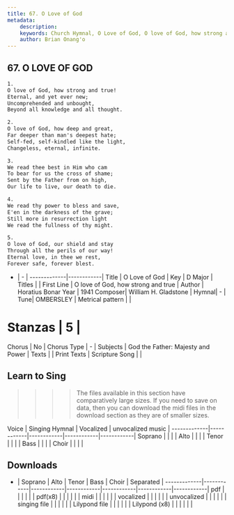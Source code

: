 ```yaml
---
title: 67. O Love of God
metadata:
    description: 
    keywords: Church Hymnal, O Love of God, O love of God, how strong and true, 
    author: Brian Onang'o
---
```



## 67. O LOVE OF GOD

```txt
1.
O love of God, how strong and true!
Eternal, and yet ever new;
Uncomprehended and unbought,
Beyond all knowledge and all thought.

2.
O love of God, how deep and great,
Far deeper than man's deepest hate;
Self-fed, self-kindled like the light,
Changeless, eternal, infinite.

3.
We read thee best in Him who cam
To bear for us the cross of shame;
Sent by the Father from on high,
Our life to live, our death to die.

4.
We read thy power to bless and save,
E'en in the darkness of the grave;
Still more in resurrection light
We read the fullness of thy might.

5.
O love of God, our shield and stay
Through all the perils of our way!
Eternal love, in thee we rest,
Forever safe, forever blest.

```

- |   -  |
-------------|------------|
Title | O Love of God |
Key | D Major |
Titles |  |
First Line | O love of God, how strong and true |
Author | Horatius Bonar
Year | 1941
Composer| William H. Gladstone |
Hymnal|  - |
Tune| OMBERSLEY |
Metrical pattern | |
# Stanzas | 5 |
Chorus | No |
Chorus Type | - |
Subjects | God the Father: Majesty and Power |
Texts |  |
Print Texts | 
Scripture Song |  |
  
## Learn to Sing

>>>> The files available in this section have comparatively large sizes. If you need to save on data, then you can download the midi files in the download section as they are of smaller sizes.

Voice |  Singing Hymnal | Vocalized | unvocalized music |
-------------|------------|------------|------------|------------|
Soprano | | | |
Alto | | | |
Tenor | | | |
Bass | | | |
Choir | | | |

## Downloads

- |  Soprano | Alto | Tenor | Bass | Choir | Separated |
-------------|------------|------------|------------|------------|------------|------------|
pdf | | | | | |
pdf(x8) | | | | | |
midi | | | | | |
vocalized | | | | | |
unvocalized | | | | | |
singing file | | | | | |
Lilypond file | | | | | |
Lilypond (x8) | | | | | |
  